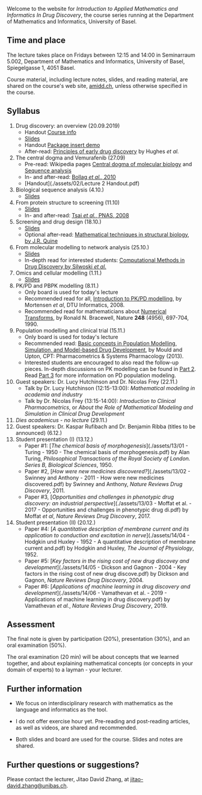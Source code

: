 Welcome to the website for *Introduction to Applied Mathematics and Informatics In Drug Discovery*, the course series running at the Department of Mathematics and Informatics, University of Basel.

## Time and place

The lecture takes place on Fridays between 12:15 and 14:00 in Seminarraum 5.002, Department of Mathematics and Informatics, University of Basel, Spiegelgasse 1, 4051 Basel.

Course material, including lecture notes, slides, and reading material, are shared on the course's web site, [amidd.ch](http://amidd.ch), unless otherwise specified in the course.

## Syllabus

1. Drug discovery: an overview (20.09.2019)
    * Handout [Course info](./assets/01/course-info.pdf)
    * [Slides](./assets/01/AMIDD-01-Introduction.pdf)
    * Handout [Package insert demo](./assets/01/package-insert-demo.pdf)
    * After-read: [Principles of early drug discovery](./assets/01/Principles-DD-Hughes.pdf) by Hughes *et al.*
2. The central dogma and Vemurafenib (27.09)
    * Pre-read: Wikipedia pages [Central dogma of molecular biology](https://en.wikipedia.org/wiki/Central_dogma_of_molecular_biology) and [Sequence analysis](https://en.wikipedia.org/wiki/Sequence_analysis)
    * In- and after-read: [Bollag *et al.*, 2010](./assets/02/Bollag-Nature-2010.pdf)
    * [Handout](./assets/02/Lecture 2 Handout.pdf)
3. Biological sequence analysis (4.10.)
    * [Slides](./assets/02/AMIDD-02-BioSeq.pdf)
4. From protein structure to screening (11.10)
    * [Slides](./assets/04/AMIDD-04-screening.pdf)
    * In- and after-read: [Tsai *et al.*, PNAS, 2008](./assets/04/Tsai-BRAF-PNAS-2008.pdf)
5. Screening and drug design (18.10.)
    * [Slides](./assets/05/AMIDD-05-screening-drug-design.pdf)
    * Optional after-read: [Mathematical techniques in structural biology, by J.R. Quine](./assets/05/JRQuine-MathBiophysicsBook.pdf)
6. From molecular modelling to network analysis (25.10.)
    * [Slides](./assets/06/AMIDD-06-molecular-modelling.pdf)
    * In-depth read for interested students: [Computational Methods in Drug Discovery by Silwoski *et al.*](./assets/06/Sliwoski-PharmacologicalReviews-2014-Computational-Methods-In-Drug-Discovery.pdf)
7. Omics and cellular modelling (1.11.)
    * [Slides](./assets/07/AMIDD-07-omics-cellular-modelling.pdf)
9. PK/PD and PBPK modelling (8.11.)
    * Only board is used for today's lecture
    * Recommended read for all, [Introduction to PK/PD modelling](./assets/08/2008-Mortensen-IntroductionToPKPDModelling.pdf), by Mortensen *et al*, DTU Informatics, 2008.
    * Recommended read for mathematicians about [Numerical Transforms](./assets/08/Bracewell-1990-NumericalTransforms.pdf), by Ronald N. Bracewell, Nature **248** (4956), 697-704, 1990.
9. Population modelling and clinical trial (15.11.)
    * Only board is used for today's lecture
    * Recommended read: [Basic concepts in Population Modelling, Simulation, and Model-based Drug Development](./assets/09/MouldUpton-CPT-BasicConceptsInPopulationModelling.pdf), by Mould and Upton, CPT: Pharmacometrics & Systems Pharmacology (2013). 
     * Interested students are encouraged to also read the follow-up pieces. In-depth discussions on PK modelling can be found in [Part 2](./assets/09/MouldUpton-CPT-BasicConceptsInPopulationModelling-Part2.pdf). Read [Part 3](./assets/09/MouldUpton-CPT-BasicConceptsInPopulationModelling-Part3.pdf) for more information on PD population modeling.
10. Guest speakers: Dr. Lucy Hutchinson and Dr. Nicolas Frey (22.11.)
    * Talk by Dr. Lucy Hutchinson (12:15-13:00): *Mathematical modeling in academia and industry*
    * Talk by Dr. Nicolas Frey (13:15-14:00): *Introduction to Clinical Pharmacometrics*, or *About the Role of Mathematical Modeling and Simulation in Clinical Drug Development*
11. *Dies academicus - no lecture* (29.11.)
12. Guest speakers: Dr. Kaspar Rufibach and Dr. Benjamin Ribba (titles to be announced) (6.12.)
13. Student presentation (I) (13.12.)
    * Paper #1: [*The chemical basis of morphogenesis*](./assets/13/01 - Turing - 1950 - The chemical basis of morphogenesis.pdf) by Alan Turing, *Philosophical Transactions of the Royal Society of London. Series B, Biological Sciences*, 1950.
    * Paper #2, [*How were new medicines discovered?*](./assets/13/02 - Swinney and Anthony - 2011 - How were new medicines discovered.pdf) by Swinney and Anthony, *Nature Reviews Drug Discovery*, 2011.
    * Paper #3, [*Opportunities and challenges in phenotypic drug discovery: an industrial perspective*](./assets/13/03 - Moffat et al. - 2017 - Opportunities and challenges in phenotypic drug di.pdf) by Moffat *et al*, *Nature Reviews Drug Discovery*, 2017.
14. Student presentation (II) (20.12.)
    * Paper #4: [*A quantitative description of membrane current and its application to conduction and excitation in nerve*](./assets/14/04 - Hodgkin und Huxley - 1952 - A quantitative description of membrane current and.pdf) by Hodgkin and Huxley, *The Journal of Physiology*, 1952.
    * Paper #5: [*Key factors in the rising cost of new drug discovey and development*](./assets/14/05 - Dickson and Gagnon - 2004 - Key factors in the rising cost of new drug discove.pdf) by Dickson and Gagnon, *Nature Reviews Drug Discovery*, 2004.
    * Paper #6: [*Applications of machine learning in drug discovery and development*](./assets/14/06 - Vamathevan et al. - 2019 - Applications of machine learning in drug discovery.pdf) by Vamathevan *et al.*, *Nature Reviews Drug Discovery*, 2019.

## Assessment

The final note is given by participation (20%), presentation (30%), and an oral examination (50%). 

The oral examination (20 min) will be about concepts that we learned together, and about explaining mathematical concepts (or concepts in your domain of experts) to a layman - your lecturer.

## Further information

* We focus on interdisciplinary research with mathematics as the language and informatics as the tool.

* I do not offer exercise hour yet. Pre-reading and post-reading articles, as well as videos, are shared and recommended.

* Both slides and board are used for the course. Slides and notes are shared.

## Further questions or suggestions?

Please contact the lecturer, Jitao David Zhang, at [jitao-david.zhang@unibas.ch](mailto:jitao-david.zhang@unibas.ch).

